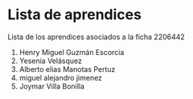 # Lista de aprendices

Lista de los aprendices asociados a la ficha 2206442

1. Henry Miguel Guzmán Escorcia
2. Yesenia Velásquez 
3. Alberto elias Manotas Pertuz
4. miguel alejandro jimenez
5. Joymar Villa Bonilla